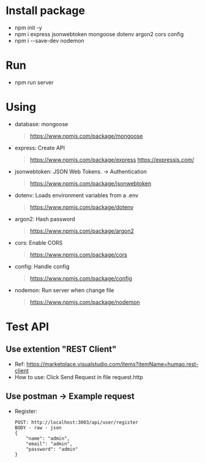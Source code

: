 # Install package
- npm init -y
- npm i express jsonwebtoken mongoose dotenv argon2 cors config
- npm i --save-dev nodemon

# Run
- npm run server

# Using
- database: mongoose
  > https://www.npmjs.com/package/mongoose
- express: Create API
  > https://www.npmjs.com/package/express
  > https://expressjs.com/
- jsonwebtoken: JSON Web Tokens. -> Authentication
  > https://www.npmjs.com/package/jsonwebtoken
- dotenv: Loads environment variables from a .env
  > https://www.npmjs.com/package/dotenv
- argon2: Hash password
  > https://www.npmjs.com/package/argon2
- cors: Enable CORS
  > https://www.npmjs.com/package/cors
- config: Handle config
  > https://www.npmjs.com/package/config
- nodemon: Run server when change file
  > https://www.npmjs.com/package/nodemon

# Test API
  ## Use extention "REST Client"
  - Ref: https://marketplace.visualstudio.com/items?itemName=humao.rest-client
  - How to use: Click Send Request in file request.http

  ## Use postman -> Example request
  - Register:
    ```
    POST: http://localhost:3003/api/user/register
    BODY - raw - json
    {
        "name": "admin",
        "email": "admin",
        "password": "admin"
    }
    ```